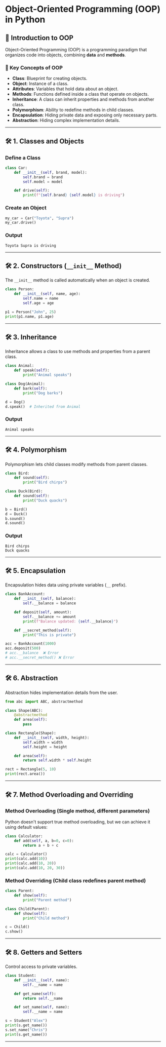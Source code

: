# Object-Oriented Programming (OOP) in Python

## 📌 Introduction to OOP
Object-Oriented Programming (OOP) is a programming paradigm that organizes code into objects, combining **data** and **methods**.

### 🎯 Key Concepts of OOP
- **Class**: Blueprint for creating objects.
- **Object**: Instance of a class.
- **Attributes**: Variables that hold data about an object.
- **Methods**: Functions defined inside a class that operate on objects.
- **Inheritance**: A class can inherit properties and methods from another class.
- **Polymorphism**: Ability to redefine methods in child classes.
- **Encapsulation**: Hiding private data and exposing only necessary parts.
- **Abstraction**: Hiding complex implementation details.

---

## 🛠️ 1. Classes and Objects

### Define a Class
```python
class Car:
    def __init__(self, brand, model):
        self.brand = brand
        self.model = model

    def drive(self):
        print(f"{self.brand} {self.model} is driving")
```

### Create an Object
```python
my_car = Car("Toyota", "Supra")
my_car.drive()
```

### Output
```
Toyota Supra is driving
```

---

## 🛠️ 2. Constructors (`__init__` Method)
The `__init__` method is called automatically when an object is created.
```python
class Person:
    def __init__(self, name, age):
        self.name = name
        self.age = age

p1 = Person("John", 25)
print(p1.name, p1.age)
```

---

## 🛠️ 3. Inheritance
Inheritance allows a class to use methods and properties from a parent class.

```python
class Animal:
    def speak(self):
        print("Animal speaks")

class Dog(Animal):
    def bark(self):
        print("Dog barks")

d = Dog()
d.speak()  # Inherited from Animal
```

### Output
```
Animal speaks
```

---

## 🛠️ 4. Polymorphism
Polymorphism lets child classes modify methods from parent classes.

```python
class Bird:
    def sound(self):
        print("Bird chirps")

class Duck(Bird):
    def sound(self):
        print("Duck quacks")

b = Bird()
d = Duck()
b.sound()
d.sound()
```

### Output
```
Bird chirps
Duck quacks
```

---

## 🛠️ 5. Encapsulation
Encapsulation hides data using private variables (`__` prefix).

```python
class BankAccount:
    def __init__(self, balance):
        self.__balance = balance

    def deposit(self, amount):
        self.__balance += amount
        print(f"Balance updated: {self.__balance}")

    def __secret_method(self):
        print("This is private")

acc = BankAccount(1000)
acc.deposit(500)
# acc.__balance  ❌ Error
# acc.__secret_method() ❌ Error
```

---

## 🛠️ 6. Abstraction
Abstraction hides implementation details from the user.

```python
from abc import ABC, abstractmethod

class Shape(ABC):
    @abstractmethod
    def area(self):
        pass

class Rectangle(Shape):
    def __init__(self, width, height):
        self.width = width
        self.height = height

    def area(self):
        return self.width * self.height

rect = Rectangle(5, 10)
print(rect.area())
```

---

## 🛠️ 7. Method Overloading and Overriding

### Method Overloading (Single method, different parameters)
Python doesn't support true method overloading, but we can achieve it using default values:
```python
class Calculator:
    def add(self, a, b=0, c=0):
        return a + b + c

calc = Calculator()
print(calc.add(10))
print(calc.add(10, 20))
print(calc.add(10, 20, 30))
```

### Method Overriding (Child class redefines parent method)
```python
class Parent:
    def show(self):
        print("Parent method")

class Child(Parent):
    def show(self):
        print("Child method")

c = Child()
c.show()
```

---

## 🛠️ 8. Getters and Setters
Control access to private variables.

```python
class Student:
    def __init__(self, name):
        self.__name = name

    def get_name(self):
        return self.__name

    def set_name(self, name):
        self.__name = name

s = Student("Alex")
print(s.get_name())
s.set_name("Chris")
print(s.get_name())
```

---
